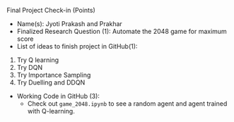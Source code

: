 Final Project Check-in (Points)

- Name(s): Jyoti Prakash and Prakhar
- Finalized Research Question (1): Automate the 2048 game for maximum score
- List of ideas to finish project in GitHub(1):
1. Try Q learning
2. Try DQN
3. Try Importance Sampling 
4. Try Duelling and DDQN

- Working Code in GitHub (3): 
  - Check out `game_2048.ipynb` to see a random agent and agent trained with Q-learning.
